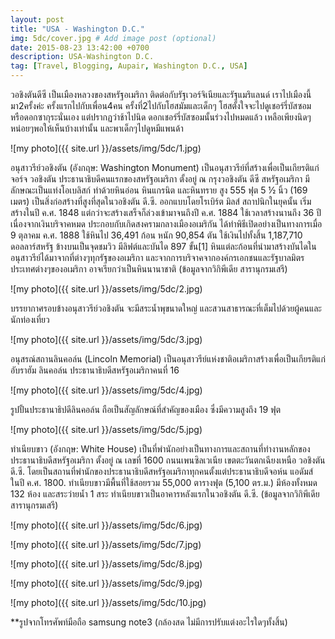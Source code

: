 ```yaml
---
layout: post
title: "USA - Washington D.C."
img: 5dc/cover.jpg # Add image post (optional)
date: 2015-08-23 13:42:00 +0700
description: USA-Washington D.C.
tag: [Travel, Blogging, Aupair, Washington D.C., USA]
---
```


วอชิงตันดีซี
เป็นเมืองหลวงของสหรัฐอเมริกา ติดต่อกับรัฐเวอร์จิเนียและรัฐแมริแลนด์
เราไปเมืองนี้มา2ครั้งค่ะ ครั้งแรกไปกับเพื่อน4คน ครั้งที่2ไปกับโฮสมัมและเด็กๆ โฮสตั้งใจจะไปดูเชอร์รี่บัสซอม หรือดอกซากุระนั่นเอง แต่ปรากฏว่าช้าไปนิด ดอกเชอร์รี่บัสซอมนั้นร่วงไปหมดแล้ว เหลือเพียงนิดๆหน่อยๆพอให้เห็นบ้างเท่านั้น  และพาเด็กๆไปดูหมีแพนด้า

![my photo]({{ site.url }}/assets/img/5dc/1.jpg)

อนุสาวรีย์วอชิงตัน (อังกฤษ: Washington Monument) เป็นอนุสาวรีย์ที่สร้างเพื่อเป็นเกียรติแก่จอร์จ วอชิงตัน ประธานาธิบดีคนแรกของสหรัฐอเมริกา ตั้งอยู่ ณ กรุงวอชิงตัน ดีซี สหรัฐอเมริกา มีลักษณะเป็นแท่งโอเบลิสก์ ทำด้วยหินอ่อน หินแกรนิต และหินทราย สูง 555 ฟุต 5 ½ นิ้ว (169 เมตร) เป็นสิ่งก่อสร้างที่สูงที่สุดในวอชิงตัน ดี.ซี. ออกแบบโดยโรเบิร์ต มิลส์ สถาปนิกในยุคนั้น เริ่มสร้างในปี ค.ศ. 1848 แต่กว่าจะสร้างเสร็จก็ล่วงเข้ามาจนถึงปี ค.ศ. 1884 ใช้เวลาสร้างนานถึง 36 ปี เนื่องจากเงินบริจาคหมด ประกอบกับเกิดสงครามกลางเมืองอเมริกัน ได้ทำพิธีเปิดอย่างเป็นทางการเมื่อ 9 ตุลาคม ค.ศ. 1888 ใช้หินไป 36,491 ก้อน หนัก 90,854 ตัน ใช้เงินไปทั้งสิ้น 1,187,710 ดอลลาร์สหรัฐ ข้างบนเป็นจุดชมวิว มีลิฟต์และบันได 897 ขั้น[1] หินแต่ละก้อนที่นำมาสร้างบันไดในอนุสาวรีย์ได้มาจากที่ต่างๆทุกรัฐของอเมริกา และจากการบริจาคจากองค์กรเอกชนและรัฐบาลมิตรประเทศต่างๆของอเมริกา อาจเรียกว่าเป็นหินนานาชาติ (ข้อมูลจากวิกิพีเดีย สารานุกรมเสรี)

![my photo]({{ site.url }}/assets/img/5dc/2.jpg)

บรรยากาศรอบข้างอนุสาวรีย์วอชิงตัน จะมีสระน้ำพุขนาดใหญ่ และสวนสาธารณะที่เต็มไปด้วยผู้คนและนักท่องเที่ยว

![my photo]({{ site.url }}/assets/img/5dc/3.jpg)

อนุสรณ์สถานลินคอล์น (Lincoln Memorial) เป็นอนุสาวรีย์แห่งชาติอเมริกาสร้างเพื่อเป็นเกียรติแก่อับราฮัม ลินคอล์น ประธานาธิบดีสหรัฐอเมริกาคนที่ 16

![my photo]({{ site.url }}/assets/img/5dc/4.jpg)

รูปปั้นประธานาธิปดีลินคอล์น ถือเป็นสัญลักษณ์ที่สำคัญของเมือง ซึ่งมีความสูงถึง 19 ฟุต

![my photo]({{ site.url }}/assets/img/5dc/5.jpg)

ทำเนียบขาว (อังกฤษ: White House) เป็นที่พำนักอย่างเป็นทางการและสถานที่ทำงานหลักของประธานาธิบดีสหรัฐอเมริกา ตั้งอยู่ ณ เลขที่ 1600 ถนนเพนซิลเวเนีย เขตตะวันตกเฉียงเหนือ วอชิงตัน ดี.ซี. โดยเป็นสถานที่พำนักของประธานาธิบดีสหรัฐอเมริกาทุกคนตั้งแต่ประธานาธิบดีจอห์น แอดัมส์ ในปี ค.ศ. 1800. ทำเนียบขาวมีพื้นที่ใช้สอยรวม 55,000 ตารางฟุต (5,100 ตร.ม.) มีห้องทั้งหมด 132 ห้อง และสระว่ายน้ำ 1 สระ ทำเนียบขาวเป็นอาคารหลังแรกในวอชิงตัน ดี.ซี. (ข้อมูลจากวิกิพีเดีย สารานุกรมเสรี)

![my photo]({{ site.url }}/assets/img/5dc/6.jpg)

![my photo]({{ site.url }}/assets/img/5dc/7.jpg)

![my photo]({{ site.url }}/assets/img/5dc/8.jpg)

![my photo]({{ site.url }}/assets/img/5dc/9.jpg)

![my photo]({{ site.url }}/assets/img/5dc/10.jpg)



**รูปจากโทรศัพท์มือถือ samsung note3 (กล้องสด ไม่มีการปรับแต่งอะไรใดๆทั้งสิ้น)
